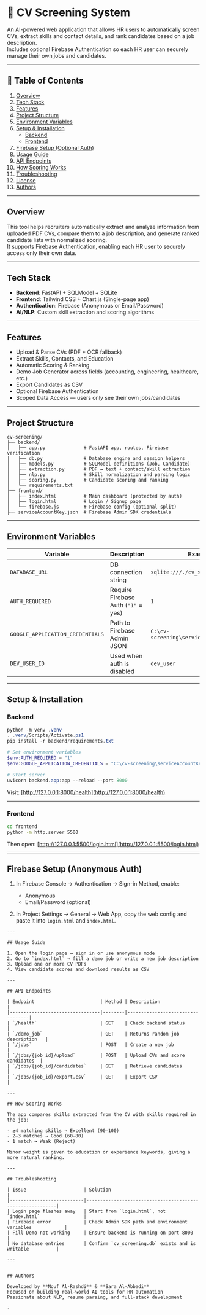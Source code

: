 # 🧠 CV Screening System

An AI-powered web application that allows HR users to automatically screen CVs, extract skills and contact details, and rank candidates based on a job description.  
Includes optional Firebase Authentication so each HR user can securely manage their own jobs and candidates.

---

## 📑 Table of Contents

1. [Overview](#overview)  
2. [Tech Stack](#tech-stack)  
3. [Features](#features)  
4. [Project Structure](#project-structure)  
5. [Environment Variables](#environment-variables)  
6. [Setup & Installation](#setup--installation)  
   - [Backend](#backend)  
   - [Frontend](#frontend)  
7. [Firebase Setup (Optional Auth)](#firebase-setup-optional-auth)  
8. [Usage Guide](#usage-guide)  
9. [API Endpoints](#api-endpoints)  
10. [How Scoring Works](#how-scoring-works)  
11. [Troubleshooting](#troubleshooting)  
12. [License](#license)  
13. [Authors](#authors)

---

## Overview

This tool helps recruiters automatically extract and analyze information from uploaded PDF CVs, compare them to a job description, and generate ranked candidate lists with normalized scoring.  
It supports Firebase Authentication, enabling each HR user to securely access only their own data.

---

## Tech Stack

- **Backend**: FastAPI + SQLModel + SQLite  
- **Frontend**: Tailwind CSS + Chart.js (Single-page app)  
- **Authentication**: Firebase (Anonymous or Email/Password)  
- **AI/NLP**: Custom skill extraction and scoring algorithms

---

## Features

- Upload & Parse CVs (PDF + OCR fallback)  
- Extract Skills, Contacts, and Education  
- Automatic Scoring & Ranking  
- Demo Job Generator across fields (accounting, engineering, healthcare, etc.)  
- Export Candidates as CSV  
- Optional Firebase Authentication  
- Scoped Data Access — users only see their own jobs/candidates

---

## Project Structure

```
cv-screening/
├── backend/
│   ├── app.py              # FastAPI app, routes, Firebase verification
│   ├── db.py               # Database engine and session helpers
│   ├── models.py           # SQLModel definitions (Job, Candidate)
│   ├── extraction.py       # PDF → text + contact/skill extraction
│   ├── nlp.py              # Skill normalization and parsing logic
│   ├── scoring.py          # Candidate scoring and ranking
│   └── requirements.txt
├── frontend/
│   ├── index.html          # Main dashboard (protected by auth)
│   ├── login.html          # Login / Signup page
│   └── firebase.js         # Firebase config (optional split)
├── serviceAccountKey.json  # Firebase Admin SDK credentials
```

---

## Environment Variables

| Variable                     | Description                          | Example                                  |
|-----------------------------|--------------------------------------|------------------------------------------|
| `DATABASE_URL`              | DB connection string                 | `sqlite:///./cv_screening.db`            |
| `AUTH_REQUIRED`             | Require Firebase Auth (`"1"` = yes) | `1`                                      |
| `GOOGLE_APPLICATION_CREDENTIALS` | Path to Firebase Admin JSON     | `C:\cv-screening\serviceAccountKey.json` |
| `DEV_USER_ID`               | Used when auth is disabled           | `dev_user`                               |

---

## Setup & Installation

### Backend

```powershell
python -m venv .venv
. .venv/Scripts/Activate.ps1
pip install -r backend/requirements.txt

# Set environment variables
$env:AUTH_REQUIRED = "1"
$env:GOOGLE_APPLICATION_CREDENTIALS = "C:\cv-screening\serviceAccountKey.json"

# Start server
uvicorn backend.app:app --reload --port 8000
```

Visit: [http://127.0.0.1:8000/health](http://127.0.0.1:8000/health)

---

### Frontend

```bash
cd frontend
python -m http.server 5500
```

Then open: [http://127.0.0.1:5500/login.html](http://127.0.0.1:5500/login.html)

---

## Firebase Setup (Anonymous Auth)

1. In Firebase Console → Authentication → Sign-in Method, enable:
   - Anonymous
   - Email/Password (optional)

2. In Project Settings → General → Web App, copy the web config and paste it into `login.html` and `index.html`.

```
---

## Usage Guide

1. Open the login page → sign in or use anonymous mode  
2. Go to `index.html` → fill a demo job or write a new job description  
3. Upload one or more CV PDFs  
4. View candidate scores and download results as CSV

---

## API Endpoints

| Endpoint                        | Method | Description                      |
|---------------------------------|--------|----------------------------------|
| `/health`                       | GET    | Check backend status             |
| `/demo_job`                     | GET    | Returns random job description   |
| `/jobs`                         | POST   | Create a new job                 |
| `/jobs/{job_id}/upload`         | POST   | Upload CVs and score candidates  |
| `/jobs/{job_id}/candidates`     | GET    | Retrieve candidates              |
| `/jobs/{job_id}/export.csv`     | GET    | Export CSV                       |

---

## How Scoring Works

The app compares skills extracted from the CV with skills required in the job:

- ≥4 matching skills → Excellent (90–100)  
- 2–3 matches → Good (60–80)  
- 1 match → Weak (Reject)  

Minor weight is given to education or experience keywords, giving a more natural ranking.

---

## Troubleshooting

| Issue                     | Solution                                                  |
|---------------------------|-----------------------------------------------------------|
| Login page flashes away   | Start from `login.html`, not `index.html`                |
| Firebase error            | Check Admin SDK path and environment variables            |
| Fill Demo not working     | Ensure backend is running on port 8000                    |
| No database entries       | Confirm `cv_screening.db` exists and is writable          |

---


## Authors

Developed by **Nouf Al-Rashdi** & **Sara Al-Abbadi**  
Focused on building real-world AI tools for HR automation  
Passionate about NLP, resume parsing, and full-stack development

-


